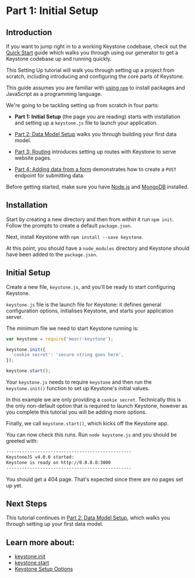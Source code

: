 # Part 1: Initial Setup

## Introduction

If you want to jump right in to a working Keystone codebase, check out the [Quick Start](/getting-started/yo-generator) guide which walks you through using our generator to get a Keystone codebase up and running quickly.

This Setting Up tutorial will walk you through setting up a project from scratch, including introducing and configuring the core parts of Keystone.

This guide assumes you are familiar with [using `npm`](https://docs.npmjs.com/getting-started/what-is-npm) to install packages and JavaScript as a programming language.

We're going to be tackling setting up from scratch in four parts:

 - **Part 1: Initial Setup** (the page you are reading) starts with installation and setting up a `keystone.js` file to launch your application.

 - [Part 2: Data Model Setup](/getting-started/setting-up/part-2) walks you through building your first data model.

 - [Part 3: Routing](/getting-started/setting-up/part-3) introduces setting up routes with Keystone to serve website pages.

 - [Part 4: Adding data from a form](/getting-started/setting-up/part-4) demonstrates how to create a `POST` endpoint for submitting data.

Before getting started, make sure you have [Node.js](nodejs.org) and [MongoDB](https://www.mongodb.com/download-center?jmp=nav#community) installed.

## Installation

Start by creating a new directory and then from within it run `npm init`. Follow the prompts to create a default `package.json`.

Next, install Keystone with `npm install --save keystone`.

At this point, you should have a `node_modules` directory and Keystone should have been added to the `package.json`.

##  Initial Setup

Create a new file, `keystone.js`, and you'll be ready to start configuring Keystone.

`keystone.js` file is the launch file for Keystone: it defines general configuration options, initialises Keystone, and starts your application server.

The minimum file we need to start Keystone running is:

```javascript
var keystone = require('moorr-keystone');

keystone.init({
  'cookie secret': 'secure string goes here',
});

keystone.start();
```

Your `keystone.js` needs to require `keystone` and then run the `keystone.init()` function to set up Keystone's initial values.

In this example we are only providing a `cookie secret`. Technically this is the only non-default option that is required to launch Keystone, however as you complete this tutorial you will be adding more options. 

Finally, we call `keystone.start()`, which kicks off the Keystone app.

You can now check this runs. Run `node keystone.js` and you should be greeted with:

```sh
------------------------------------------------
KeystoneJS v4.0.0 started:
Keystone is ready on http://0.0.0.0:3000
------------------------------------------------
```

You should get a 404 page. That's expected since there are no pages set up yet.

## Next Steps

This tutorial continues in [Part 2: Data Model Setup](/getting-started/setting-up/part-2), which walks you through setting up your first data model.


## Learn more about:

- [keystone.init](/api/methods/init)
- [keystone.start](/api/methods/start)
- [Keystone Setup Options](/documentation/configuration)
